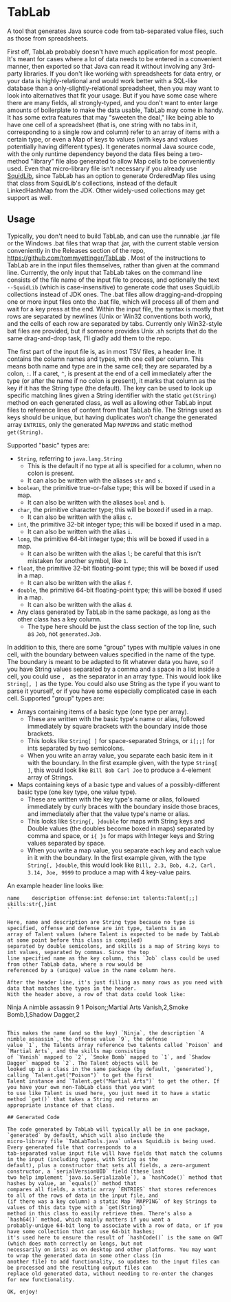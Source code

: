# TabLab
A tool that generates Java source code from tab-separated value files, such as those from spreadsheets.

First off, TabLab probably doesn't have much application for most people. It's meant for cases where a lot of data needs
to be entered in a convenient manner, then exported so that Java can read it without involving any 3rd-party libraries.
If you don't like working with spreadsheets for data entry, or your data is highly-relational and would work better with
a SQL-like database than a only-slightly-relational spreadsheet, then you may want to look into alternatives that fit
your usage. But if you have some case where there are many fields, all strongly-typed, and you don't want to enter large
amounts of boilerplate to make the data usable, TabLab may come in handy. It has some extra features that may "sweeten
the deal," like being able to have one cell of a spreadsheet (that is, one string with no tabs in it, corresponding to a
single row and column) refer to an array of items with a certain type, or even a Map of keys to values (with keys and
values potentially having different types). It generates normal Java source code, with the only runtime dependency
beyond the data files being a two-method "library" file also generated to allow Map cells to be conveniently used. Even
that micro-library file isn't necessary if you already use [SquidLib](https://github.com/SquidPony/SquidLib), since
TabLab has an option to generate OrderedMap files using that class from SquidLib's collections, instead of the default
LinkedHashMap from the JDK. Other widely-used collections may get support as well.

## Usage

Typically, you don't need to build TabLab, and can use the runnable .jar file or the Windows .bat files that wrap that
.jar, with the current stable version conveniently in the Releases section of the repo,
https://github.com/tommyettinger/TabLab . Most of the instructions to TabLab are in the input files themselves, rather
than given at the command line. Currently, the only input that TabLab takes on the command line consists of the file
name of the input file to process, and optionally the text `--SquidLib` (which is case-insensitive) to generate code
that uses SquidLib collections instead of JDK ones. The .bat files allow dragging-and-dropping one or more input files
onto the .bat file, which will process all of them and wait for a key press at the end. Within the input file, the
syntax is mostly that rows are separated by newlines (Unix or Win32 conventions both work), and the cells of each row
are separated by tabs. Currently only Win32-style bat files are provided, but if someone provides Unix .sh scripts that
do the same drag-and-drop task, I'll gladly add them to the repo.

The first part of the input file is, as in most TSV files, a header line. It contains the column names and types, with
one cell per column. This means both name and type are in the same cell; they are separated by a colon, `:`. If a caret,
`^`, is present at the end of a cell immediately after the type (or after the name if no colon is present), it marks
that column as the key if it has the String type (the default). The key can be used to look up specific matching lines
given a String identifier with the static `get(String)` method on each generated class, as well as allowing other TabLab
input files to reference lines of content from that TabLab file. The Strings used as keys should be unique, but having
duplicates won't change the generated array `ENTRIES`, only the generated Map `MAPPING` and static method `get(String)`.

Supported "basic" types are:
  - `String`, referring to `java.lang.String`
    - This is the default if no type at all is specified for a column, when no colon is present.
    - It can also be written with the aliases `str` and `s`.
  - `boolean`, the primitive true-or-false type; this will be boxed if used in a map.
    - It can also be written with the aliases `bool` and `b`.
  - `char`, the primitive character type; this will be boxed if used in a map.
    - It can also be written with the alias `c`.
  - `int`, the primitive 32-bit integer type; this will be boxed if used in a map.
    - It can also be written with the alias `i`.
  - `long`, the primitive 64-bit integer type; this will be boxed if used in a map.
    - It can also be written with the alias `l`; be careful that this isn't mistaken for another symbol, like `1`.
  - `float`, the primitive 32-bit floating-point type; this will be boxed if used in a map.
    - It can also be written with the alias `f`.
  - `double`, the primitive 64-bit floating-point type; this will be boxed if used in a map.
    - It can also be written with the alias `d`.
  - Any class generated by TabLab in the same package, as long as the other class has a key column.
    - The type here should be just the class section of the top line, such as `Job`, not `generated.Job`.

In addition to this, there are some "group" types with multiple values in one cell, with the boundary between values
specified in the name of the type. The boundary is meant to be adapted to fit whatever data you have, so if you have
String values separated by a comma and a space in a list inside a cell, you could use `, ` as the separator in an array
type. This would look like `String[, ]` as the type. You could also use String as the type if you want to parse it
yourself, or if you have some especially complicated case in each cell. Supported "group" types are:

  - Arrays containing items of a basic type (one type per array).
    - These are written with the basic type's name or alias, followed immediately by square brackets with the boundary
      inside those brackets.
    - This looks like `String[ ]` for space-separated Strings, or `i[;;]` for ints separated by two semicolons.
    - When you write an array value, you separate each basic item in it with the boundary. In the first example given,
      with the type `String[ ]`, this would look like `Bill Bob Carl Joe` to produce a 4-element array of Strings.
  - Maps containing keys of a basic type and values of a possibly-different basic type (one key type, one value type).
    - These are written with the key type's name or alias, followed immediately by curly braces with the boundary inside
      those braces, and immediately after that the value type's name or alias.
    - This looks like `String{, }double` for maps with String keys and Double values (the doubles become boxed in maps)
      separated by comma and space, or `i{ }s` for maps with Integer keys and String values separated by space.
    - When you write a map value, you separate each key and each value in it with the boundary. In the first example
      given, with the type `String{, }double`, this would look like `Bill, 2.3, Bob, 4.2, Carl, 3.14, Joe, 9999` to
      produce a map with 4 key-value pairs.

An example header line looks like:

```
name	description	offense:int	defense:int	talents:Talent[;;]	skills:str{,}int
``

Here, name and description are String type because no type is specified, offense and defense are int type, talents is an
array of Talent values (where Talent is expected to be made by TabLab at some point before this class is compiled)
separated by double semicolons, and skills is a map of String keys to int values, separated by commas. Since the top
line specified name as the key column, this `Job` class could be used from other TabLab data, where a row would be
referenced by a (unique) value in the name column here.

After the header line, it's just filling as many rows as you need with data that matches the types in the header.
With the header above, a row of that data could look like:

```
Ninja	A nimble assassin	9	1	Poison;;Martial Arts	Vanish,2,Smoke Bomb,1,Shadow Dagger,2
```

This makes the name (and so the key) `Ninja`, the description `A nimble assassin`, the offense value `9`, the defense
value `1`, the Talents array reference two talents called `Poison` and `Martial Arts`, and the skills map consisting
of `Vanish` mapped to `2`, `Smoke Bomb` mapped to `1`, and `Shadow Dagger` mapped to `2`. The Talent objects will be
looked up in a class in the same package (by default, `generated`), calling `Talent.get("Poison")` to get the first
Talent instance and `Talent.get("Martial Arts")` to get the other. If you have your own non-TabLab class that you want
to use like Talent is used here, you just need it to have a static method `get()` that takes a String and returns an
appropriate instance of that class.

## Generated Code

The code generated by TabLab will typically all be in one package, `generated` by default, which will also include the
micro-library file `TabLabTools.java` unless SquidLib is being used. Every generated file that corresponds to a
tab-separated value input file will have fields that match the columns in the input (including types, with String as the
default), plus a constructor that sets all fields, a zero-argument constructor, a `serialVersionUID` field (these last
two help implement `java.io.Serializable`), a `hashCode()` method that hashes by value, an `equals()` method that
compares all fields, a static array `ENTRIES` that stores references to all of the rows of data in the input file, and
(if there was a key column) a static Map `MAPPING` of key Strings to values of this data type with a `get(String)`
method in this class to easily retrieve them. There's also a `hash64()` method, which mainly matters if you want a
probably-unique 64-bit long to associate with a row of data, or if you have some collection that can use 64-bit hashes;
it's used here to ensure the result of `hashCode()` is the same on GWT (which does math correctly on longs, but not
necessarily on ints) as on desktop and other platforms. You may want to wrap the generated data in some other class (in
another file) to add functionality, so updates to the input files can be processed and the resulting output files can
replace old generated data, without needing to re-enter the changes for new functionality.

OK, enjoy!
